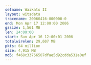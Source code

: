 ```yaml
---
setname: Waikato II
layout: witsdata
tracename: 20060416-000000-0
end: Mon Apr 17 12:00:00 2006
gzsize: 1,561 MB
len: 24:00:00
start: Sun Apr 16 12:00:01 2006
totalwirelen: 29,607 MB
pkts: 64 million
size: 4,915 MB
md5: f468c33766507dfae5d92cdda531a0ef
---
```

